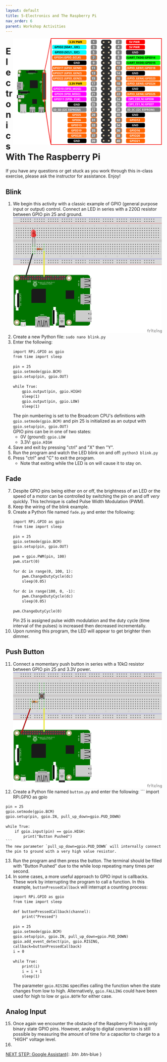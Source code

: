 ```yaml
---
layout: default
title: 5-Electronics and The Raspberry Pi
nav_order: 6
parent: Workshop Activities
---
```


<img src="images/act-5/pi3-gpio.svg" alt="pi3 gpio" style="float:right;width:480px;">

# Electronics With The Raspberry Pi

If you have any questions or get stuck as you work through this in-class exercise, please ask the instructor for assistance. Enjoy!

## Blink
1.  We begin this activity with a classic example of GPIO (general purpose input or output) control. Connect an LED in series with a 220&Omega; resistor between GPIO pin 25 and ground. <br><img src="images/act-5/pi-blink-diagram.png" alt="blink" style="float:center;width:480px;">
2.  Create a new Python file: `sudo nano blink.py`
3.  Enter the following:
    ```
    import RPi.GPIO as gpio
    from time import sleep

    pin = 25
    gpio.setmode(gpio.BCM)
    gpio.setup(pin, gpio.OUT)

    while True:
        gpio.output(pin, gpio.HIGH)
        sleep(1)
        gpio.output(pin, gpio.LOW)
        sleep(1)
    ```
    The pin numbering is set to the Broadcom CPU's definitions with `gpio.setmode(gpio.BCM)` and pin 25 is initialized as an output with `gpio.setup(pin, gpio.OUT)`<br>
    GPIO pins can be in one of two states:
    -   0V (ground): `gpio.LOW`
    -   3.3V: `gpio.HIGH`
4.  Save and exit by pressing "ctrl" and "X" then "Y".
5.  Run the program and watch the LED blink on and off: `python3 blink.py`
6.  Press "ctrl" and "C" to exit the program.
    -   Note that exiting while the LED is on will cause it to stay on.

## Fade
7.  Despite GPIO pins being either on or off, the brightness of an LED or the speed of a motor can be controlled by switching the pin on and off *very* quickly. This technique is called Pulse Width Modulation (PWM).
8.  Keep the wiring of the blink example.
9.  Create a Python file named `fade.py` and enter the following:
     ```
     import RPi.GPIO as gpio
     from time import sleep

     pin = 25
     gpio.setmode(gpio.BCM)
     gpio.setup(pin, gpio.OUT)

     pwm = gpio.PWM(pin, 100)
     pwm.start(0)

     for dc in range(0, 100, 1):
         pwm.ChangeDutyCycle(dc)
         sleep(0.05)

     for dc in range(100, 0, -1):
         pwm.ChangeDutyCycle(dc)
         sleep(0.05)

     pwm.ChangeDutyCycle(0)
     ```
     Pin 25 is assigned pulse width modulation and the duty cycle (time interval of the pulses) is increased then decreased incrementally.
10.  Upon running this program, the LED will appear to get brighter then dimmer.

## Push Button
11.  Connect a momentary push button in series with a 10k&Omega; resistor between GPIO pin 25 and 3.3V power. <br><img src="images/act-5/pi-button-diagram.png" alt="button" style="float:center;width:480px;">
12.  Create a Python file named `button.py` and enter the following:
    ```
    import RPi.GPIO as gpio

    pin = 25
    gpio.setmode(gpio.BCM)
    gpio.setup(pin, gpio.IN, pull_up_down=gpio.PUD_DOWN)

    while True:
        if gpio.input(pin) == gpio.HIGH:
            print("Button Pushed")
    ```
    The new parameter `pull_up_down=gpio.PUD_DOWN` will internally connect the pin to ground with a very high value resistor.
13.  Run the program and then press the button. The terminal should be filled with "Button Pushed" due to the while loop repeating many times per second.
14.  In some cases, a more useful approach to GPIO input is callbacks. These work by interrupting the program to call a function. In this example, `buttonPressedCallback` will interrupt a counting process:
     ```
     import RPi.GPIO as gpio
     from time import sleep

     def buttonPressedCallback(channel):
         print("Pressed")

     pin = 25
     gpio.setmode(gpio.BCM)
     gpio.setup(pin, gpio.IN, pull_up_down=gpio.PUD_DOWN)
     gpio.add_event_detect(pin, gpio.RISING, callback=buttonPressedCallback)
     i = 0
     
     while True:
         print(i)
         i = i + 1
         sleep(1)
     ```
     The parameter `gpio.RISING` specifies calling the function when the state changes from low to high. Alternatively, `gpio.FALLING` could have been used for high to low or `gpio.BOTH` for either case.

## Analog Input
15.  Once again we encounter the obstacle of the Raspberry Pi having only binary state GPIO pins. However, analog to digital conversion is still possible by measuring the amount of time for a capacitor to charge to a "HIGH" voltage level.
16.  


[NEXT STEP: Google Assistant](act-6.html){: .btn .btn-blue }
